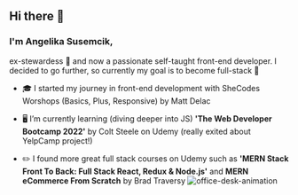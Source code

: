 ## Hi there 👋

### I'm Angelika Susemcik,
 ex-stewardess 🛫 and now a passionate self-taught front-end developer. 
I decided to go further, so currently my goal is to become full-stack 💪

- 🎓 I started my journey in front-end development with SheCodes Worshops (Basics, Plus, Responsive) by Matt Delac

- 🖥️ I’m currently learning (diving deeper into JS) **'The Web Developer Bootcamp 2022'** by Colt Steele on Udemy (really exited about YelpCamp project!)

- ✏️ I found more great full stack courses on Udemy such as **'MERN Stack Front To Back: Full Stack React, Redux & Node.js'** and **MERN eCommerce From Scratch** by Brad Traversy
![office-desk-animation](https://user-images.githubusercontent.com/67637075/192196267-62397a27-1938-4359-a92d-55deb69eea24.gif)
